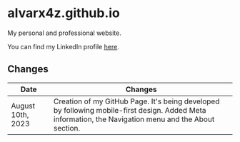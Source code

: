 # alvarx4z.github.io

My personal and professional website.

You can find my LinkedIn profile [here](https://www.linkedin.com/in/alvarodefranciscosanchez/).

## Changes

| Date | Changes |
|------|---------|
| August 10th, 2023 | Creation of my GitHub Page. It's being developed by following mobile-first design. Added Meta information, the Navigation menu and the About section. |
